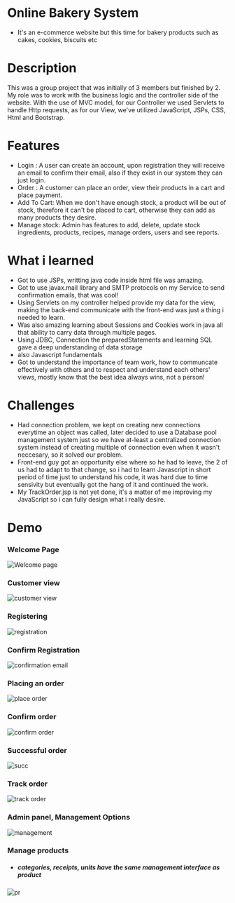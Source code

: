 # Online Bakery System

- It's an e-commerce website but this time for bakery products such as cakes, cookies, biscuits etc

# Description

This was a group project that was initially of 3 members but finished by 2. My role was to work with the business logic and the controller side of the website. With the use of MVC model, for our Controller we used Servlets to handle Http requests, as for our View, we've utilized JavaScript, JSPs, CSS, Html and Bootstrap.

# Features 

- Login : A user can create an account, upon registration they will receive an email to confirm their email, also if they exist in our system they can just login.
- Order : A customer can place an order, view their products in a cart and place payment.
- Add To Cart: When we don't have enough stock, a product will be out of stock, therefore it can't be placed to cart, otherwise they can add as many products they desire.
- Manage stock: Admin has features to add, delete, update stock ingredients, products, recipes, manage orders, users and see reports.

# What i learned

- Got to use JSPs,  writting java code inside html file was amazing.
- Got to use javax.mail library and SMTP protocols on my Service to send confirmation emails, that was cool!
- Using Servlets on my controller helped provide my data for the view, making the back-end communicate with the front-end was just a thing i needed to learn.
- Was also amazing learning about Sessions and Cookies work in java all that ability to carry data through multiple pages.
- Using JDBC, Connection the preparedStatements and learning SQL gave a deep understanding of data storage
- also Javascript fundamentals
- Got to understand the importance of team work, how to communcate effectively with others and to respect and understand each others' views, mostly know that 
the best idea always wins, not a person!


# Challenges

- Had connection problem, we kept on creating new connections everytime an object was called, later decided to use a Database pool management system just so we have at-least a centralized connection system instead of creating multiple of connection even when it wasn't neccesary, so it solved our problem.
- Front-end guy got an opportunity else where so he had to leave, the 2 of us had to adapt to that change, so i had to learn Javascript in short period of time just to understand his code, it was hard due to time sensivity but eventually got the hang of it and continued the work.
- My TrackOrder.jsp is not yet done, it's a matter of me improving my JavaScript so i can fully design what i really desire.

# Demo

 ### Welcome Page

![Welcome page](https://github.com/anakiebn/OnlineBakeryShoppingSytem/blob/a1de62efe30e2201e8e1c5ef415df3f45eca5545/welcom%20p.png)

 ### Customer view

![customer view](https://github.com/anakiebn/OnlineBakeryShoppingSytem/blob/a1de62efe30e2201e8e1c5ef415df3f45eca5545/customer%20menu.png)
 
 ### Registering

![registration](https://github.com/anakiebn/OnlineBakeryShoppingSytem/blob/a1de62efe30e2201e8e1c5ef415df3f45eca5545/register.png)

 ### Confirm Registration

![confirmation email](https://github.com/anakiebn/OnlineBakeryShoppingSytem/blob/93d42232617ba05b7758266b6ec64fcbfc1e1b9f/email.png)

 ### Placing an order

![place order](https://github.com/anakiebn/OnlineBakeryShoppingSytem/blob/a1de62efe30e2201e8e1c5ef415df3f45eca5545/place%20order.png)


 ### Confirm order

![confirm order](https://github.com/anakiebn/OnlineBakeryShoppingSytem/blob/a1de62efe30e2201e8e1c5ef415df3f45eca5545/pay%20conf.png)


 ### Successful order

![succ](https://github.com/anakiebn/OnlineBakeryShoppingSytem/blob/a1de62efe30e2201e8e1c5ef415df3f45eca5545/pay%20succ.png)

 ### Track order

![track order](https://github.com/anakiebn/OnlineBakeryShoppingSytem/blob/419a706be4d3f958f247247e4b7ef4f63821bbb3/track_order.png)

 ### Admin panel, Management Options

![management](https://github.com/anakiebn/OnlineBakeryShoppingSytem/blob/a1de62efe30e2201e8e1c5ef415df3f45eca5545/cat%20s.png)

### Manage products
- ##### categories, receipts, units have the same management interface as product
![pr](https://github.com/anakiebn/OnlineBakeryShoppingSytem/blob/a1de62efe30e2201e8e1c5ef415df3f45eca5545/products.png)


